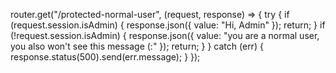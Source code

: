 router.get("/protected-normal-user", (request, response) => { try { if (request.session.isAdmin) { response.json({ value: "Hi, Admin" }); return; } if (!request.session.isAdmin) { response.json({ value: "you are a normal user, you also won't see this message (:" }); return; } } catch (err) { response.status(500).send(err.message); } });
